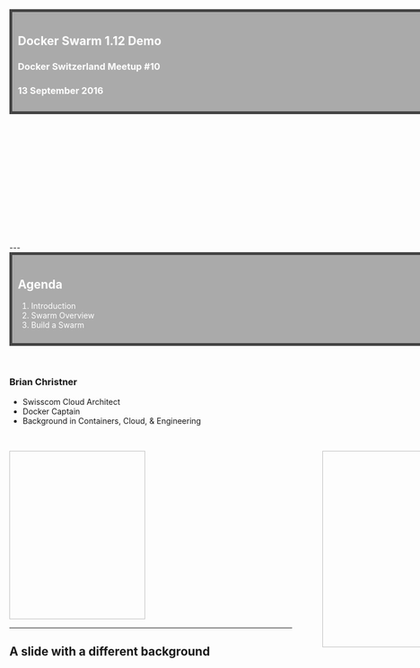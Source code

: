 
<section  data-background='https://raw.githubusercontent.com/vegasbrianc/docker-ch-meetup10/master/images/container_yard.jpg' data-state='blackout'>
</section>
<section  data-state='blackout' data-background-image="https://raw.githubusercontent.com/vegasbrianc/docker-ch-meetup10/master/images/container_yard.jpg" ><div class="sl-block" data-block-type="text" style="width: 900px; left: 88px; top: 23px; height: auto;" data-block-id="cae64ddc3e32ca49f73b6ec7ffddf190"><div class="sl-block-content" data-placeholder-tag="h1" data-placeholder-text="Title Text" style="color: rgb(255, 255, 255); z-index: 11; border: 5px solid rgb(68, 68, 68); padding: 10px; background-color: rgb(170, 170, 170);">
<h2 style="color:white;">Docker Swarm 1.12 Demo</h2>
<h3 style="color:white;">Docker Switzerland Meetup #10</h3>
<h3 style="color:white;">13 September 2016</h3>

</div></div>
<div class="sl-block" data-block-type="image" data-block-id="7bdbc39b6eab5257c4c94b5f4941c0ae" style="min-width: 30px; min-height: 30px; width: 168px; height: 229.824px; left: 10px; top: 420px;"><div class="sl-block-content" style="z-index: 12;"><img data-natural-width="500" data-natural-height="684" style="" data-src="https://raw.githubusercontent.com/vegasbrianc/docker-ch-meetup10/master/images/docker-swarm-logo.png"></div></div></section>
---
<section data-state='blackout' data-background-image="https://raw.githubusercontent.com/vegasbrianc/docker-ch-meetup10/master/images/bees.gif" ><div class="sl-block" data-block-type="text" style="width: 800px; left: 88px; top: 23px; height: auto;" data-block-id="cae64ddc3e32ca49f73b6ec7ffddf190"><div class="sl-block-content" data-placeholder-tag="h1" data-placeholder-text="Title Text" style="color: rgb(255, 255, 255); z-index: 11; border: 5px solid rgb(68, 68, 68); padding: 10px; background-color: rgb(170, 170, 170);">
<h1 style="color:white;">Agenda</h1>
 <ol>
    <li class='fragment fade-up'>Introduction</li>
    <li class='fragment fade-up'>Swarm Overview</li>
    <li class='fragment fade-up'>Build a Swarm</li>
 </ol>
 </div></div>
</section>
<section data-transition='Concave' data-background-repeat="no-repeat" data-background-position="bottom" data-background="#fffffff">
<div class="sl-block" data-block-type="text" style="width: 800px; left: 23px; top: 161px; height: auto;" data-block-id="c93eb661fd29fc2c5fa38f88c43f79ba">
    <div class="sl-block-content" data-placeholder-tag="p" data-placeholder-text="Lorem ipsum dolor sit amet, consectetur adipiscing elit. Morbi nec metus justo. Aliquam erat volutpat." style="z-index: 13; text-align: left;">
<p> </p>
<h3 >Brian Christner</h3>
    <ul>
	<li >Swisscom Cloud Architect</li>
	<li >Docker Captain</li>
	<li >Background in Containers, Cloud, &amp; Engineering
    </li></ul> 
    <p> </p>
    <img style="width: 242px; height: 350px; left: 500px; top: 347.605px;" align="right" data-natural-width="228" data-natural-height="306" data-src="https://s3.amazonaws.com/media-p.slid.es/uploads/559775/images/2936745/docker_captian_image.png">
    <img data-natural-width="512" data-natural-height="683" style="width: 242px; height: 300px; left: 500px; top: 347.605px;" data-src="https://s3.amazonaws.com/media-p.slid.es/uploads/559775/images/2936748/brian_profile.jpg">
	
</div>
</div>

</div>
    </div>
</div>
<div class="sl-block" data-block-type="line" data-block-id="005e52ecb8f77bbc989f80895a68e90f" style="width: auto; height: auto; min-width: 1px; min-height: 1px; left: 31px; top: 160px;">
    <div class="sl-block-content" data-line-x1="-134" data-line-y1="0" data-line-x2="537" data-line-y2="0" data-line-color="#000000" data-line-start-type="none" data-line-end-type="none" style="z-index: 15;" data-line-width="5px">
</div></section>


---
<!-- .slide: data-background="#555555" -->
## A slide with a different background

